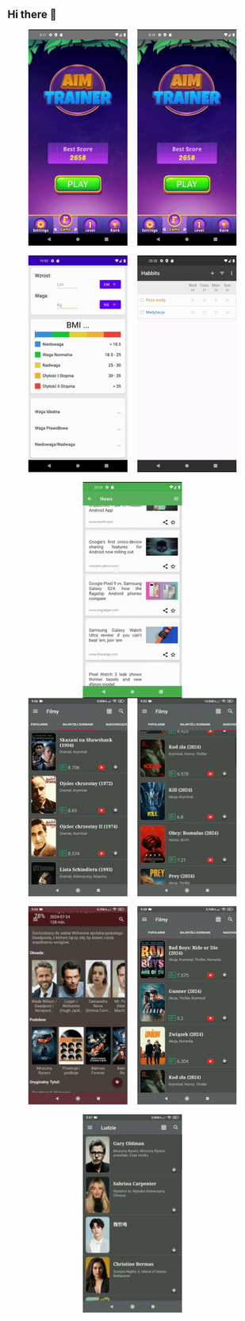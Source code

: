 ## Hi there 👋

<div style="display: flex; flex-wrap: wrap; justify-content: center; gap: 20px;">

  <img src="https://github.com/anddev404/anddev404/blob/main/gifs/aim_trainer_game.gif?raw=true" alt="GIF 1" style="max-width: 100%; height: auto; width: 200px;">
 
 <img src="https://github.com/anddev404/anddev404/blob/main/gifs/aim_trainer_log_in.gif?raw=true" alt="GIF 2" style="max-width: 100%; height: auto; width: 200px;">
 
 <img src="https://github.com/anddev404/anddev404/blob/main/gifs/calculator.gif?raw=true" alt="GIF 3" style="max-width: 100%; height: auto; width: 200px;">
 
 <img src="https://github.com/anddev404/anddev404/blob/main/gifs/habits.gif?raw=true" alt="GIF 4" style="max-width: 100%; height: auto; width: 200px;">
 
 <img src="https://github.com/anddev404/anddev404/blob/main/gifs/tech_news.gif?raw=true" alt="GIF 4" style="max-width: 100%; height: auto; width: 200px;">
</div>

<div style="display: flex; flex-wrap: wrap; justify-content: center; gap: 20px;">

  <img src="https://github.com/anddev404/anddev404/blob/main/gifs/movie_guide/movie_guide_favourite.gif?raw=true" alt="GIF 1" style="max-width: 100%; height: auto; width: 200px;">
 
 <img src="https://github.com/anddev404/anddev404/blob/main/gifs/movie_guide/movie_guide_movie.gif?raw=true" alt="GIF 2" style="max-width: 100%; height: auto; width: 200px;">
 
 <img src="https://github.com/anddev404/anddev404/blob/main/gifs/movie_guide/movie_guide_people.gif?raw=true" alt="GIF 3" style="max-width: 100%; height: auto; width: 200px;">
 
 <img src="https://github.com/anddev404/anddev404/blob/main/gifs/movie_guide/movie_guide_searching.gif?raw=true" alt="GIF 4" style="max-width: 100%; height: auto; width: 200px;">
 
 <img src="https://github.com/anddev404/anddev404/blob/main/gifs/movie_guide/movie_guide_views.gif?raw=true" alt="GIF 4" style="max-width: 100%; height: auto; width: 200px;">
</div>
<!--
**anddev404/anddev404** is a ✨ _special_ ✨ repository because its `README.md` (this file) appears on your GitHub profile.

Here are some ideas to get you started:

- 🔭 I’m currently working on ...
- 🌱 I’m currently learning ...
- 👯 I’m looking to collaborate on ...
- 🤔 I’m looking for help with ...
- 💬 Ask me about ...
- 📫 How to reach me: ...
- 😄 Pronouns: ...
- ⚡ Fun fact: ...
-->
